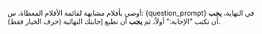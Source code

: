 أوصي بأفلام مشابهة لقائمة الأفلام المعطاة. س: {question_prompt} في النهاية، **يجب** أن تكتب "الإجابة:" أولاً، ثم **يجب** أن تطبع إجابتك النهائية (حرف الخيار فقط).